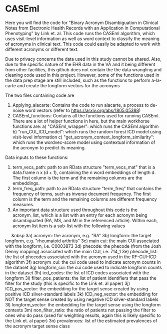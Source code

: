 # CASEml
Here you will find the code for "Binary Acronym Disambiguation in Clinical Notes from Electronic Health Records with an Application in Computational Phenotyping" by Link et. al. This code runs the CASEml algorithm, which uses visit-level information as well as word context to classify the meaning of acronyms in clinical text. This code could easily be adapted to work with different acronyms or different text.

Due to privacy concerns the data used in this study cannot be shared. Also, due to the specific nature of the EHR data in the VA and it being different from other facilities, this github does not contain the the data wrangling and cleaning code used in this project. However, some of the functions used in the data prep stage are still included, such as the functions to perform a-la-carte and create the longform vectors for the acronyms

The two files containing code are 

1) Applying_alacarte: Contains the code to run alacarte, a process to de-noise word vectors (refer to https://arxiv.org/abs/1805.05388)
2) CASEml_functions: Contains all the functions used for running CASEml. There are a lot of helper functions in here, but the main workhorse functions are:
  a) "CASEml_wrapper": which runs the CASEml algorithm
  b) "run_CUI_ICD_model": which runs the random forest ICD model using visit-level information
  c) "get_acronym_context_longform_similarity": which runs the wordvec-score model using contextual information of the acronym to predict its meaning.

Data inputs to these functions:
1) term_vecs_path: path to an RData structure "term_vecs_mat" that is a data.frame n x (d + 1), containing the n word embeddings of length d. The first column is the term and the remaining columns are the embeddings.
2) term_freq_path: path to an RData structure "term_freq" that contains the frequency of terms, such as inverse document frequency. The first column is the term and the remaining columns are different frequency measures.
3) An important data structure used throughout this code is the acronym_list, which is a list with an entry for each acronym being disambiguated (RA, MS, and MI in the referenced article). Within each, acronym list item is a sub-list with the following values

&nbsp;&nbsp;&nbsp;&nbsp;&nbsp;&nbsp  3a) acronym: the acronym, e.g. "RA"
  3b) longform: the target longform, e.g. "rheumatoid arthritis"
  3c) main cui: the main CUI associated with the longform, i.e. C0003873
  3d) phecode: the phecode (from the Josh Denny mapping) associated with the main CUI, i.e. 714_1
  3e) phecode_list: the list of phecodes associated with the acronym used in the RF-CUI-ICD algorithm
  3f) acronym_cui: the cui code used to indicate acronym counts in the dataset
  3g) longform_cui: the cui code used to indicate longform counts in the dataset
  3h) icd_codes: the list of ICD codes associated with the longform
  3i) filter_pos_patients: the list of patient identifiers that pass the filter for the study (this is specific to the Link et. al paper)
  3j) ICD_pos_vector: the embedding for the target sense created by using positive ICD silver-standard labels
  3k) ICD_neg_vector: the embedding for NOT the  target sense created by using negative ICD silver-standard labels
  3l) longform_vector: the embedding for the  target sense using the longform contexts
  3m) non_filter_ratio: the ratio of patients not passing the filter to ones who do pass (used for weighting results, again this is likely specific to the Link et. al paper)
  3n) prevalences: list of the estimated prevalences of the acronym target sense class



